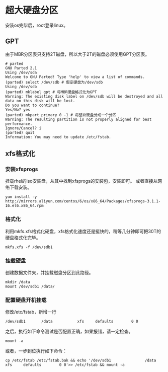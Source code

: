 # 超大硬盘分区

安装os完毕后，root登录linux。

## GPT
由于MBR分区表只支持2T磁盘，所以大于2T的磁盘必须使用GPT分区表。

```
# parted
GNU Parted 2.1
Using /dev/sda
Welcome to GNU Parted! Type 'help' to view a list of commands.
(parted) select /dev/sdb # 假定硬盘为/dev/sdb
Using /dev/sdb
(parted) mklabel gpt # 将MBR硬盘格式化为GPT
Warning: The existing disk label on /dev/sdb will be destroyed and all data on this disk will be lost.
Do you want to continue?
Yes/No? yes                                                               
(parted) mkpart primary 0 -1 # 将整块硬盘分成一个分区                                          
Warning: The resulting partition is not properly aligned for best performance.
Ignore/Cancel? i                                                          
(parted) quit                                                             
Information: You may need to update /etc/fstab.
```

## xfs格式化
### 安装xfsprogs
挂载rhel的iso安装盘，从其中找到xfsprogs的安装包，安装即可。
或者直接从网络下载安装。

```shell
yum install -y http://mirrors.aliyun.com/centos/6/os/x86_64/Packages/xfsprogs-3.1.1-16.el6.x86_64.rpm
```

### 格式化
利用mkfs.xfs格式化硬盘，xfs格式化速度还是挺快的，稍等几分钟即可把30T的硬盘格式化完毕。

```shell
mkfs.xfs -f /dev/sdb1
```

### 挂载硬盘
创建数据文件夹，并挂载磁盘分区到此路径。

```shell
mkdir /data
mount /dev/sdb1 /data/
```

### 配置硬盘开机挂载
修改/etc/fstab，新增一行

```
/dev/sdb1       /data           xfs     defaults        0 0
```
之后，执行如下命令测试是否配置正确，如果报错，请一定检查。

```shel
mount -a
```
或者，一步到位执行如下命令：

```shell
cp /etc/fstab /etc/fstab.bak && echo '/dev/sdb1               /data                   xfs     defaults        0 0'>> /etc/fstab && mount -a
```

